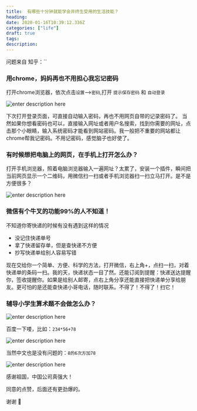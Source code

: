 ```yaml
---
title:  有哪些十分钟就能学会并终生受用的生活技能？
heading: 
date: 2020-01-16T10:39:12.336Z
categories: ["life"]
draft: true
tags: 
description: 
---
```


问题来自 知乎：``


### 用chrome，妈妈再也不用担心我忘记密码

打开chrome浏览器，依次点击`设置`-->`密码`,打开 `提示保存密码` 和 `自动登录`

![enter description here](https://gitee.com/smile365/blogimg/raw/master/sxy91/1579172288305.png)

下次打开登录页面，可直接自动输入密码，再也不用网页自带的记录密码了。
当然如果你想看密码也可以，直接输入网址或者用户名搜索，找到你需要的网址，点击那个小眼睛，输入系统密码才能看到网站密码。我一般把不重要的网站都让chrome帮我记密码。不用记密码，感觉脑子也好使了。


### 有时候想把电脑上的网页，在手机上打开怎么办？

打开手机浏览器，照着电脑浏览器输入一遍网址？太累了，安装一个插件，瞬间把当前网页显示一个二维码，用微信扫一扫或者手机浏览器扫一扫立马打开。是不是方便很多？

![enter description here](https://gitee.com/smile365/blogimg/raw/master/sxy91/1579172848402.png)

### 微信有个牛叉的功能99%的人不知道！

不知道你寄快递的时候有没有遇到这样的情况
- 没记住快递单号
- 拿了快递留存单，但是查快递不方便
- 抄写快递单给别人容易写错

现在交给你一个简单、方便、科学的方法，打开微信，右上角+，点扫一扫，对着快递单的条码一扫。我的天，快递状态一目了然。还能订阅到提醒：快递送达提醒你，签收提醒你。如果是给别人邮寄，点右上角分享还能直接把快递单分享给朋友。更可怕的是还能查快递小哥电话，随时联系。不得了！不得了！扫它！


### 辅导小学生算术题不会做怎么办？

![enter description here](https://gitee.com/smile365/blogimg/raw/master/sxy91/1579174429021.png)

百度一下喽，比如：`234*56+78`

![enter description here](https://gitee.com/smile365/blogimg/raw/master/sxy91/1579174504616.png)

当然中文也是没有问题的：`8的6次方加78`

![enter description here](https://gitee.com/smile365/blogimg/raw/master/sxy91/1579174577999.png)

感谢祖国，中国公司真强大！

同意的点赞，后面还有更劲爆的。

谢谢 🙏

